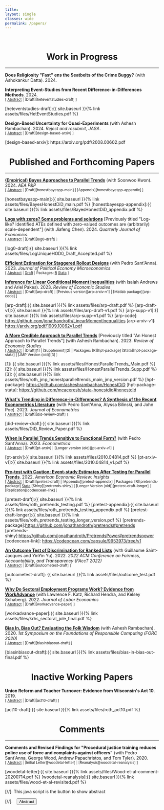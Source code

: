 ```yaml
---
title: 
layout: single
classes: wide
permalink: /papers/
---
```

<br/> 

<!-- Google Tag Manager (noscript) -->
<noscript><iframe src="https://www.googletagmanager.com/ns.html?id=GTM-PNS829G"
height="0" width="0" style="display:none;visibility:hidden"></iframe></noscript>
<!-- End Google Tag Manager (noscript) -->

# <center> Work in Progress </center>
- - -

**Does Religiosity "Fast" ens the Seatbelts of the Crime Buggy?** (with Ashokankur Datta). 2024. <br/>



**Interpreting Event-Studies from Recent Difference-in-Differences Methods**. 2024. <br/>
<small>[ <a href="#/" onclick="visib('heteventstudies')">Abstract</a> | [Draft][heteventstudies-draft] ] </small>

<div id="heteventstudies" style="display: none; text-align: justify; line-height: 1.2" ><small>


This note discusses the interpretation of event-study plots produced by recent difference-in-differences methods. I show that even when specialized to the case of non-staggered treatment timing, the default plots produced by software for three of the most popular recent methods (de Chaisemartin and D’Haultfœuille, 2020; Callaway and SantAnna, 
2021; Borusyak, Jaravel and Spiess, 2024) do not match those of traditional two-way fixed effects (TWFE) event-studies: the new methods may show a kink or jump at the time of treatment even when the TWFE event-study shows a straight line. This difference stems from the fact that the new methods construct the pre-treatment coefficients asymmetrically from the post-treatment coefficients. As a result, visual heuristics for analyzing TWFE event-study plots should not be immediately applied to those from these methods. I conclude with practical recommendations for constructing and interpreting event-study plots when using these methods.

</small><br><br/></div>
[heteventstudies-draft]:{{ site.baseurl }}{% link assets/files/HetEventStudies.pdf %}



**Design-Based Uncertainty for Quasi-Experiments** (with Ashesh Rambachan). 2024. *Reject and resubmit, JASA*. <br/>
<small>[ <a href="#/" onclick="visib('design-based')">Abstract</a> | [Draft][design-based-arxiv] ] </small>

<div id="design-based" style="display: none; text-align: justify; line-height: 1.2" ><small>
This paper develops a finite-population, design-based theory of uncertainty for studying quasi-experimental settings in the social sciences. In our framework, treatment is determined by stochastic idiosyncratic factors, but individuals may differ in their probability of receiving treatment in ways unknown to the researcher, thus allowing for rich selection into treatment. We derive formulas for the bias of common estimators (including difference-in-means and difference-in-differences), and provide conditions under which they are unbiased for an interpretable causal estimand (e.g. analogs to the ATE or ATT). We further show that when the finite population is large, conventional standard errors are valid but typically conservative for the variance of the estimator over the randomization distribution. An interesting feature of our framework is that conventional standard errors tend to become more conservative when treatment probabilities vary more across units, i.e. when there is more selection into treatment. This conservativeness can (at least partially) mitigate undercoverage of conventional confidence intervals when the estimator is biased because of selection. Our results also have implications for the appropriate level to cluster standard errors, and for the analysis of linear covariate adjustment and instrumental variables in quasi-experimental settings.
</small><br><br/></div>
[design-based-arxiv]: https://arxiv.org/pdf/2008.00602.pdf



# <center> Published and Forthcoming Papers </center>
- - -

[**(Empirical) Bayes Approaches to Parallel Trends**](https://www.aeaweb.org/articles?id=10.1257/pandp.20241048) (with Soonwoo Kwon). 2024. *AEA P&P* <br/>
<small>[ <a href="#/" onclick="visib('honestbayespp')">Abstract</a> | [Draft][honestbayespp-main] | [Appendix][honestbayespp-appendix] ] </small>

<div id="honestbayespp" style="display: none; text-align: justify; line-height: 1.2" ><small>

We consider Bayes and Empirical Bayes (EB) approaches for dealing with violations of parallel trends. In the Bayes approach, the researcher specifies a prior over both the pre-treatment violations of parallel trends $\delta_{pre}$ and the post-treatment violations $\delta_{post}$. The researcher then updates their posterior about the post-treatment bias $\delta_{post}$ given an estimate of the pre-trends $\delta_{pre}$. This allows them to form posterior means and credible sets for the treatment effect of interest, $\tau_{post}$. In the EB approach, the prior on the violations of parallel trends is learned from the pre-treatment observations. We illustrate these approaches in two empirical applications.



</small><br><br/></div>
[honestbayespp-main]:{{ site.baseurl }}{% link assets/files/BayesHonestDiD_main.pdf %}
[honestbayespp-appendix]:{{ site.baseurl }}{% link assets/files/BayesHonestDiD_appendix.pdf %}


**[Logs with zeros? Some problems and solutions](https://academic.oup.com/qje/article/139/2/891/7473710?utm_source=etoc&utm_campaign=qje&utm_medium=email)** 
[Previously titled "Log-like? Identified ATEs defined with zero-valued outcomes are (arbitrarily) scale-dependent"] (with Jiafeng Chen). 2024. *Quarterly Journal of Economics* <br/>
<small>[ <a href="#/" onclick="visib('log0')">Abstract</a> | [Draft][log0-draft] ] </small>

<div id="log0" style="display: none; text-align: justify; line-height: 1.2" ><small>
When studying an outcome Y that is weakly-positive but can equal zero (e.g., earnings), researchers frequently estimate an average treatment effect (ATE) for a "log-like" transformation that behaves like log(Y) for large Y but is defined at zero (e.g., log(1+Y), arcsinh(Y)). We argue that ATEs for log-like transformations should not be interpreted as approximating percentage effects, since unlike a percentage, they depend on the units of the outcome. In fact, we show that if the treatment affects the extensive margin, one can obtain a treatment effect of any magnitude simply by re-scaling the units of Y before taking the log-like transformation. This arbitrary unit-dependence arises because an individual-level percentage effect is not well-defined for individuals whose outcome changes from zero to non-zero when receiving treatment, and the units of the outcome implicitly determine how much weight the ATE for a log-like transformation places on the extensive margin. We further establish a trilemma: when the outcome can equal zero, there is no treatment effect parameter that is an average of individual-level treatment effects, unit-invariant, and point-identified. We discuss several alternative approaches that may be sensible in settings with an intensive and extensive margin, including (i) expressing the ATE in levels as a percentage (e.g., using Poisson regression), (ii) explicitly calibrating the value placed on the intensive and extensive margins, and (iii) estimating separate effects for the two margins (e.g., using Lee bounds). We illustrate these approaches in three empirical applications.
</small><br><br/></div>

[log0-draft]:{{ site.baseurl }}{% link assets/files/LogUniqueHOD0_Draft_Accepted.pdf %}

**[Efficient Estimation for Staggered Rollout Designs](https://www.journals.uchicago.edu/doi/abs/10.1086/726581)** (with Pedro Sant'Anna). 2023.
*Journal of Political Economy Microeconomics*
<br/>
<small>[ <a href="#/" onclick="visib('staggeredefficient')">Abstract</a> | [Draft][staggeredefficient-arxiv] | Packages: [R][staggeredefficient-package] [Stata][staggeredefficient-stata-package] ]</small>

<div id="staggeredefficient" style="display: none; text-align: justify; line-height: 1.2" ><small>
We study estimation of causal effects in staggered rollout designs, i.e. settings where there is staggered treatment adoption and the timing of treatment is as-good-as randomly assigned. We derive the most efficient estimator in a class of estimators that nests several popular generalized difference-in-differences methods. A feasible plug-in version of the efficient estimator is asymptotically unbiased with efficiency (weakly) dominating that of existing approaches. We provide both t-based and permutation-test-based methods for inference. In an application to a training program for police officers, confidence intervals for the proposed estimator are as much as eight times shorter than for existing approaches.
</small><br><br/></div>

[staggeredefficient-arxiv]: https://arxiv.org/pdf/2102.01291.pdf
[staggeredefficient-package]: https://github.com/jonathandroth/staggered
[staggeredefficient-stata-package]: https://github.com/mcaceresb/stata-staggered



**[Inference for Linear Conditional Moment Inequalities](https://academic.oup.com/restud/advance-article/doi/10.1093/restud/rdad004/6994475)** (with Isaiah Andrews and Ariel Pakes). 2023.
*Review of Economic Studies*
<br/>
<small>[ <a href="#/" onclick="visib('arp')">Abstract</a> | [Draft][arp-draft] |  [Previous version][arp-arxiv-v1] | [Matlab package][arp-code]    ] </small>

<div id="arp" style="display: none; text-align: justify; line-height: 1.2" ><small>
We show that moment inequalities in a wide variety of economic applications have a particular linear conditional structure. We use this structure to construct uniformly valid confidence sets that remain computationally tractable even in settings with nuisance parameters. We first introduce least favorable critical values which deliver non-conservative tests if all moments are binding. Next, we introduce a novel conditional inference approach which ensures a strong form of insensitivity to slack moments. Our recommended approach is a hybrid technique which combines desirable aspects of the least favorable and conditional methods. The hybrid approach performs well in simulations calibrated to Wollmann (2018), with favorable power and computational time comparisons relative to existing alternatives.
</small><br><br/></div>

[arp-draft]:{{ site.baseurl }}{% link assets/files/arp-draft.pdf %}
[arp-draft-v1]:{{ site.baseurl }}{% link assets/files/arp-draft-v1.pdf %}
[arp-supp-v1]:{{ site.baseurl }}{% link assets/files/arp-supp-v1.pdf %}
[arp-code]: https://github.com/jonathandroth/LinearMomentInequalities
[arp-arxiv-v1]: https://arxiv.org/pdf/1909.10062v1.pdf


**[A More Credible Approach to Parallel Trends](https://doi.org/10.1093/restud/rdad018)** 
[Previously titled "An Honest Approach to Parallel Trends"] (with Ashesh Rambachan). 2023.
*Review of Economic Studies*
<br/>
<small>[ <a href="#/" onclick="visib('hpt')">Abstract</a> | [Draft][1] | [Supplement][2] | Packages: [R][hpt-package] [Stata][hpt-package-stata] | [JMP Version (old)][3] ] </small>

<div id="hpt" style="display: none; text-align: justify; line-height: 1.2" ><small>
This paper proposes tools for robust inference in difference-in-differences and event-study designs where the parallel trends assumption may be violated. Instead of requiring that parallel trends holds exactly, we impose restrictions on how different the post-treatment violations of parallel trends can be from the pre-treatment differences in trends ("pre-trends"). The causal parameter of interest is partially identified under these restrictions. We introduce two approaches that guarantee uniformly valid inference under the imposed restrictions, and we derive novel results showing that they have desirable power properties in our context. We illustrate how economic knowledge can inform the restrictions on the possible violations of parallel trends in two economic applications. We also highlight how our approach can be used to conduct sensitivity analyses showing what causal conclusions can be drawn under various restrictions on the possible violations of the parallel trends assumption.
</small><br><br/></div>

[1]: {{ site.baseurl }}{% link assets/files/HonestParallelTrends_Main.pdf %}
[2]: {{ site.baseurl }}{% link assets/files/HonestParallelTrends_Supp.pdf %}
[3]: {{ site.baseurl }}{% link assets/files/roth_jmp_honestparalleltrends_main_jmp_version.pdf %}
[hpt-package]: https://github.com/asheshrambachan/HonestDiD
[hpt-package-stata]: https://github.com/mcaceresb/stata-honestdid#honestdid



**[What's Trending in Difference-in-Differences? A Synthesis of the Recent Econometrics Literature](https://www.sciencedirect.com/science/article/pii/S0304407623001318)** (with Pedro Sant'Anna, Alyssa Bilinski, and John Poe). 2023. *Journal of Econometrics*
<br/>
<small>[ <a href="#/" onclick="visib('did-review')">Abstract</a> | [Draft][did-review-draft] ] </small>

<div id="did-review" style="display: none; text-align: justify; line-height: 1.2" ><small>
This paper synthesizes recent advances in the econometrics of difference-in-differences (DiD) and provides concrete recommendations for practitioners. We begin by articulating a simple set of "canonical" assumptions under which the econometrics of DiD are well-understood. We then argue that recent advances in DiD methods can be broadly classified as relaxing some components of the canonical DiD setup, with a focus on (i) multiple periods and variation in treatment timing, (ii) potential violations of parallel trends, or (iii) alternative frameworks for inference. Our discussion highlights the different ways that the DiD literature has advanced beyond the canonical model, and helps to clarify when each of the papers will be relevant for empirical work. We conclude by discussing some promising areas for future research.
</small><br><br/></div>

[did-review-draft]:{{ site.baseurl }}{% link assets/files/DiD_Review_Paper.pdf %}





**[When Is Parallel Trends Sensitive to Functional Form?](https://www.econometricsociety.org/publications/econometrica/2023/03/01/When-Is-Parallel-Trends-Sensitive-to-Functional-Form)** (with Pedro Sant'Anna). 2023.
*Econometrica*
<br/>
<small>[ <a href="#/" onclick="visib('ptinvariance')">Abstract</a> | [Draft][pt-arxiv] | [Longer version (old)][pt-arxiv-v1] ] </small>

<div id="ptinvariance" style="display: none; text-align: justify; line-height: 1.2" ><small>
This paper assesses when the validity of difference-in-differences depends on functional form. We provide a novel characterization: the parallel trends assumption holds under all strictly monotonic transformations of the outcome if and only if a stronger "parallel trends"-type condition holds for the cumulative distribution function of untreated potential outcomes. This condition for parallel trends to be insensitive to functional form is satisfied if and essentially only if the population can be partitioned into a subgroup for which treatment is effectively randomly assigned and a remaining subgroup for which the distribution of untreated potential outcomes is stable over time. These conditions have testable implications, and we introduce falsification tests for the null that parallel trends is insensitive to functional form.
</small><br><br/></div>

[pt-arxiv]:{{ site.baseurl }}{% link assets/files/2010.04814.pdf %}
[pt-arxiv-v1]:{{ site.baseurl }}{% link assets/files/2010.04814_v1.pdf %}



**[Pre-test with Caution: Event-study Estimates After Testing for Parallel Trends](https://pubs.aeaweb.org/doi/pdfplus/10.1257/aeri.20210236)**. 2022. *American Economic Review: Insights*
<br/>
<small>[ <a href="#/" onclick="visib('pretest')">Abstract</a> | [Draft][pretest-draft] | [Appendix][pretest-appendix] | Packages: [R][pretrends-package] [Stata](https://github.com/mcaceresb/stata-pretrends#pretrends) [Shiny][pretrends-shiny] | [Longer Version (old)][pretest-draft-longer] | [Replication][codeocean-link] ] </small>

<div id="pretest" style="display: none; text-align: justify; line-height: 1.2" ><small>
This paper discusses two important limitations of the common practice of testing for pre-existing differences in trends (''pre-trends'') when using difference-in-differences and related methods. First, conventional pre-trends tests may have low power. Second, conditioning the analysis on the result of a pre-test can distort estimation and inference, potentially exacerbating the bias of point estimates and undercoverage of confidence intervals. I analyze these issues both in theory and in simulations calibrated to a survey of recent papers in leading economics journals, which suggest that these limitations are important in practice.  I conclude with practical recommendations for mitigating these issues.
</small><br><br/></div>

[pretest-draft]:{{ site.baseurl }}{% link assets/files/roth_pretrends_testing.pdf %}
[pretest-appendix]:{{ site.baseurl }}{% link assets/files/roth_pretrends_testing_appendix.pdf %}
[pretest-draft-longer]:{{ site.baseurl }}{% link assets/files/roth_pretrends_testing_longer_version.pdf %}
[pretrends-package]:https://github.com/jonathandroth/pretrends#pretrends
[pretrends-shiny]:https://github.com/jonathandroth/PretrendsPower#pretrendspower
[codeocean-link]: https://codeocean.com/capsule/9953973/tree/v1


**[An Outcome Test of Discrimination for Ranked Lists](https://dl.acm.org/doi/10.1145/3531146.3533102)** (with Guillaume Saint-Jacques and YinYin Yu). 2022. *2022 ACM Conference on Fairness, Accountability, and Transparency (FAccT 2022)*
<br/>
<small>[ <a href="#/" onclick="visib('outcometest')">Abstract</a> | [Draft][outcometest-draft] ] </small>

<div id="outcometest" style="display: none; text-align: justify; line-height: 1.2" ><small>
This paper extends Becker (1957)'s outcome test of discrimination to settings where a (human or algorithmic) decision-maker produces a ranked list of candidates. Ranked lists are particularly relevant in the context of online platforms that produce search results or feeds, and also arise when human decisionmakers express ordinal preferences over a list of candidates. We show that non-discrimination implies a system of moment inequalities, which intuitively impose that one cannot permute the position of a lower-ranked candidate from one group with a higher-ranked candidate from a second group and systematically improve the objective. Moreover, we show that that these moment inequalities are the \textit{only} testable implications of non-discrimination when the auditor observes only outcomes and group membership by rank. We show how to statistically test the implied inequalities, and validate our approach in an application using data from LinkedIn.
</small><br><br/></div>

[outcometest-draft]: {{ site.baseurl }}{% link assets/files/outcome_test.pdf %}



**[Why Do Sectoral Employment Programs Work? Evidence from WorkAdvance](https://www.journals.uchicago.edu/doi/abs/10.1086/717932)** (with Lawrence F. Katz, Richard Hendra, and Kelsey Schaberg).  2022. *Journal of Labor Economics*
<br/>
<small>[ <a href="#/" onclick="visib('workadvance')">Abstract</a> | [Draft][workadvance-paper] ] </small>

<div id="workadvance" style="display: none; text-align: justify; line-height: 1.2" ><small>
This paper examines the evidence from randomized evaluations of sector-focused training programs that target low-wage workers and combine upfront screening, occupational and soft skills training, and wraparound services.  The programs generate substantial and persistent earnings gains (12 to 34 percent) following training. Theoretical mechanisms for program impacts are explored for the WorkAdvance demonstration. Earnings gains are generated by getting participants into higher-wage jobs in higher-earning industries and occupations not just by raising employment. Training in transferable and certifiable skills (likely under-provided from poaching concerns) and reductions of employment barriers to high-wage sectors for non-traditional workers appear to play key roles.
</small><br><br/></div>

[workadvance-paper]:{{ site.baseurl }}{% link assets/files/krhs_sectoral_jole_final.pdf %}

**[Bias In, Bias Out? Evaluating the Folk Wisdom](https://drops.dagstuhl.de/opus/volltexte/2020/12022/pdf/LIPIcs-FORC-2020-6.pdf)** (with Ashesh Rambachan). 2020. *1st Symposium on the Foundations of Responsible Computing (FORC 2020)*
<br/>
<small>[ <a href="#/" onclick="visib('biasinbiasout')">Abstract</a> | [Draft][biasinbiasout-draft] ] </small>

<div id="biasinbiasout" style="display: none; text-align: justify; line-height: 1.2" ><small>
We evaluate the folk wisdom that algorithmic decision rules trained on data produced by biased human decision-makers necessarily reflect this bias. We consider a setting where training labels are only generated if a biased decision-maker takes a particular action, and so "biased" training data arise due to discriminatory selection into the training data. In our baseline model, the more biased the decision-maker is against a group, the more the algorithmic decision rule favors that group. We refer to this phenomenon as bias reversal. We then clarify the conditions that give rise to bias reversal. Whether a prediction algorithm reverses or inherits bias depends critically on how the decision-maker affects the training data as well as the label used in training. We illustrate our main theoretical results in a simulation study applied to the New York City Stop, Question and Frisk dataset.
</small><br><br/></div>

[biasinbiasout-draft]:{{ site.baseurl }}{% link assets/files/bias-in-bias-out-final.pdf %}

# <center> Inactive Working Papers </center>


**Union Reform and Teacher Turnover: Evidence from Wisconsin's Act 10**. 2019.
<br/>
<small>[ <a href="#/" onclick="visib('act10')">Abstract</a> | [Draft][act10-draft] ] </small>

<div id="act10" style="display: none; text-align: justify; line-height: 1.2" ><small>
This paper studies teacher attrition in Wisconsin following Act 10, a policy change which severely weakened teachers’ unions and capped wage growth for teachers. I document a sharp short-run increase in teacher turnover after the Act was passed, driven almost entirely by teachers over the minimum retirement age of 55, whose turnover rate doubled from 17 to 35 percent. Such teachers faced strong incentives to retire before the end of pre-existing collective bargaining agreements in order to secure collectively-bargained retirement benefits (e.g. healthcare), which no longer fell under the scope of collective bargaining after the Act. I find much more modest long-run increases in teacher turnover, consistent with previous estimates of labor supply elasticities. I then attempt to evaluate the effect of the wave of retirements following Act 10 on education quality using grade-level value-added metrics. I find suggestive evidence that student academic performance increased in grades with teachers who retired following the reform, and I obtain similar results when instrumenting for retirement using the pre-existing age distribution of teachers. Differences in value-added between retirees and their replacements can potentially explain some, but not all, of the observed academic improvements.
</small><br><br/></div>

[act10-draft]:{{ site.baseurl }}{% link assets/files/roth_act10.pdf %}



# <center> Comments </center>
- - -
**Comments and Revised Findings for "Procedural justice training reduces police use of force and complaints against officers"** (with Pedro Sant'Anna, George Wood, Andrew Papachristos, and Tom Tyler). 2020.
<br/>
<small>[ <a href="#/" onclick="visib('woodetal')">Abstract</a> | [Initial Letter][woodetal-letter] | [Reanalysis][woodetal-reanalysis] ] </small>

<div id="woodetal" style="display: none; text-align: justify; line-height: 1.2" ><small>
Pedro Sant'Anna and I discovered a statistical error in a recent PNAS paper by Wood, Papachristos, and Tyler that led to spuriously large estimates of the effect of a procedural justice training for police officers. Below are links to our initial letter to the authors detailing the problem and to a re-analysis co-authored with the original authors that corrects the statistical error.
</small><br><br/></div>

[woodetal-letter]:{{ site.baseurl }}{% link assets/files/Wood-et-al-comment-20200714.pdf %}
[woodetal-reanalysis]:{{ site.baseurl }}{% link assets/files/wood-et-al-revisited.pdf %}


[//]: This java script is the button to show abstract
<script>
 function visib(id) {
  var x = document.getElementById(id);
  if (x.style.display === "block") {
    x.style.display = "none";
  } else {
    x.style.display = "block";
  }
}
</script>

[//]:&emsp;<button onclick="visib('polariz')" class="btn btn--inverse btn--small">Abstract</button>
